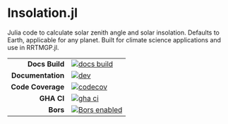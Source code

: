 # Insolation.jl

Julia code to calculate solar zenith angle and solar insolation. Defaults to Earth, applicable for any planet. Built for climate science applications and use in RRTMGP.jl.

|||
|---------------------:|:----------------------------------------------|
| **Docs Build**       | [![docs build][docs-bld-img]][docs-bld-url]   |
| **Documentation**    | [![dev][docs-dev-img]][docs-dev-url]          |
| **Code Coverage**    | [![codecov][codecov-img]][codecov-url]        |
| **GHA CI**           | [![gha ci][gha-ci-img]][gha-ci-url]           |
| **Bors**             | [![Bors enabled][bors-img]][bors-url]         |

[docs-bld-img]: https://github.com/CliMA/Insolation.jl/workflows/Documentation/badge.svg
[docs-bld-url]: https://github.com/CliMA/Insolation.jl/actions?query=workflow%3ADocumentation

[docs-dev-img]: https://img.shields.io/badge/docs-dev-blue.svg
[docs-dev-url]: https://clima.github.io/Insolation.jl/dev/

[codecov-img]: https://codecov.io/gh/CliMA/Insolation.jl/branch/master/graph/badge.svg
[codecov-url]: https://codecov.io/gh/CliMA/Insolation.jl

[gha-ci-img]: https://github.com/CliMA/Insolation.jl/workflows/ci/badge.svg
[gha-ci-url]: https://github.com/CliMA/Insolation.jl/actions?query=workflow%3Aci

[bors-img]: https://bors.tech/images/badge_small.svg
[bors-url]: https://app.bors.tech/repositories/27166
